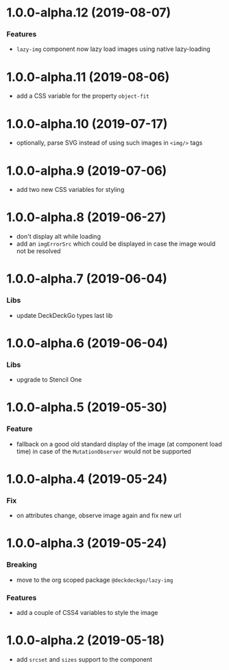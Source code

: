 <a name="1.0.0-alpha.12"></a>
# 1.0.0-alpha.12 (2019-08-07)

### Features

* `lazy-img` component now lazy load images using native lazy-loading

<a name="1.0.0-alpha.11"></a>
# 1.0.0-alpha.11 (2019-08-06)

* add a CSS variable for the property `object-fit`

<a name="1.0.0-alpha.10"></a>
# 1.0.0-alpha.10 (2019-07-17)

* optionally, parse SVG instead of using such images in `<img/>` tags

<a name="1.0.0-alpha.9"></a>
# 1.0.0-alpha.9 (2019-07-06)

* add two new CSS variables for styling

<a name="1.0.0-alpha.8"></a>
# 1.0.0-alpha.8 (2019-06-27)

* don't display alt while loading
* add an `imgErrorSrc` which could be displayed in case the image would not be resolved

<a name="1.0.0-alpha.7"></a>
# 1.0.0-alpha.7 (2019-06-04)

### Libs

* update DeckDeckGo types last lib

<a name="1.0.0-alpha.6"></a>
# 1.0.0-alpha.6 (2019-06-04)

### Libs

* upgrade to Stencil One

<a name="1.0.0-alpha.5"></a>
# 1.0.0-alpha.5 (2019-05-30)

### Feature

* fallback on a good old standard display of the image (at component load time) in case of the `MutationObserver` would not be supported

<a name="1.0.0-alpha.4"></a>
# 1.0.0-alpha.4 (2019-05-24)

### Fix

* on attributes change, observe image again and fix new url

<a name="1.0.0-alpha.3"></a>
# 1.0.0-alpha.3 (2019-05-24)

### Breaking

* move to the org scoped package `@deckdeckgo/lazy-img`

### Features

* add a couple of CSS4 variables to style the image

<a name="1.0.0-alpha.2"></a>
# 1.0.0-alpha.2 (2019-05-18)

* add `srcset` and `sizes` support to the component
